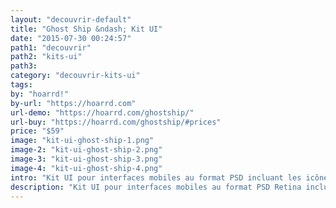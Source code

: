 ```yaml
---
layout: "decouvrir-default"
title: "Ghost Ship &ndash; Kit UI"
date: "2015-07-30 00:24:57"
path1: "decouvrir"
path2: "kits-ui"
path3:
category: "decouvrir-kits-ui"
tags:
by: "hoarrd!"
by-url: "https://hoarrd.com"
url-demo: "https://hoarrd.com/ghostship/"
url-buy: "https://hoarrd.com/ghostship/#prices"
price: "$59"
image: "kit-ui-ghost-ship-1.png"
image-2: "kit-ui-ghost-ship-2.png"
image-3: "kit-ui-ghost-ship-3.png"
image-4: "kit-ui-ghost-ship-4.png"
intro: "Kit UI pour interfaces mobiles au format PSD incluant les icônes (.psd &amp; .ai). Le tout dans une belle enveloppe Retina."
description: "Kit UI pour interfaces mobiles au format PSD Retina incluant les icônes (.psd &amp; .ai)"
---
```

